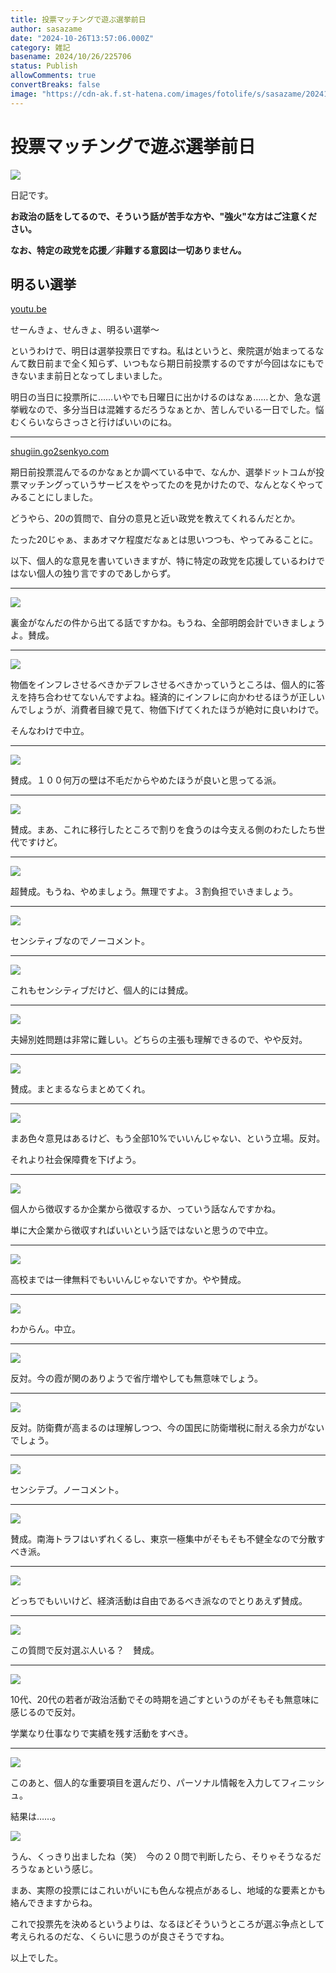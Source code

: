 ```yaml
---
title: 投票マッチングで遊ぶ選挙前日
author: sasazame
date: "2024-10-26T13:57:06.000Z"
category: 雑記
basename: 2024/10/26/225706
status: Publish
allowComments: true
convertBreaks: false
image: "https://cdn-ak.f.st-hatena.com/images/fotolife/s/sasazame/20241026/20241026220750.png"
---
```

# 投票マッチングで遊ぶ選挙前日

![](https://cdn-ak.f.st-hatena.com/images/fotolife/s/sasazame/20241026/20241026220750.png)

日記です。

**お政治の話をしてるので、そういう話が苦手な方や、"強火"な方はご注意ください。**

**なお、特定の政党を応援／非難する意図は一切ありません。**

<!-- Extended Body -->

## 明るい選挙

[youtu.be](https://youtu.be/TR4eiKRz5Ow?si=LsUU_RUKe0Q4WnSC)

せーんきょ、せんきょ、明るい選挙～

というわけで、明日は選挙投票日ですね。私はというと、衆院選が始まってるなんて数日前まで全く知らず、いつもなら期日前投票するのですが今回はなにもできないまま前日となってしまいました。

明日の当日に投票所に……いやでも日曜日に出かけるのはなぁ……とか、急な選挙戦なので、多分当日は混雑するだろうなぁとか、苦しんでいる一日でした。悩むくらいならさっさと行けばいいのにね。

* * *

[shugiin.go2senkyo.com](https://shugiin.go2senkyo.com/votematches/)

期日前投票混んでるのかなぁとか調べている中で、なんか、選挙ドットコムが投票マッチングっていうサービスをやってたのを見かけたので、なんとなくやってみることにしました。

どうやら、20の質問で、自分の意見と近い政党を教えてくれるんだとか。

たった20じゃぁ、まあオマケ程度だなぁとは思いつつも、やってみることに。

以下、個人的な意見を書いていきますが、特に特定の政党を応援しているわけではない個人の独り言ですのであしからず。

* * *

![](https://cdn-ak.f.st-hatena.com/images/fotolife/s/sasazame/20241026/20241026221234.png)

裏金がなんだの件から出てる話ですかね。もうね、全部明朗会計でいきましょうよ。賛成。

* * *

![](https://cdn-ak.f.st-hatena.com/images/fotolife/s/sasazame/20241026/20241026221557.png)

物価をインフレさせるべきかデフレさせるべきかっていうところは、個人的に答えを持ち合わせてないんですよね。経済的にインフレに向かわせるほうが正しいんでしょうが、消費者目線で見て、物価下げてくれたほうが絶対に良いわけで。

そんなわけで中立。

* * *

![](https://cdn-ak.f.st-hatena.com/images/fotolife/s/sasazame/20241026/20241026221900.png)

賛成。１００何万の壁は不毛だからやめたほうが良いと思ってる派。

* * *

![](https://cdn-ak.f.st-hatena.com/images/fotolife/s/sasazame/20241026/20241026221953.png)

賛成。まあ、これに移行したところで割りを食うのは今支える側のわたしたち世代ですけど。

* * *

![](https://cdn-ak.f.st-hatena.com/images/fotolife/s/sasazame/20241026/20241026222046.png)

超賛成。もうね、やめましょう。無理ですよ。３割負担でいきましょう。

* * *

![](https://cdn-ak.f.st-hatena.com/images/fotolife/s/sasazame/20241026/20241026222212.png)

センシティブなのでノーコメント。

* * *

![](https://cdn-ak.f.st-hatena.com/images/fotolife/s/sasazame/20241026/20241026222239.png)

これもセンシティブだけど、個人的には賛成。

* * *

![](https://cdn-ak.f.st-hatena.com/images/fotolife/s/sasazame/20241026/20241026222316.png)

夫婦別姓問題は非常に難しい。どちらの主張も理解できるので、やや反対。

* * *

![](https://cdn-ak.f.st-hatena.com/images/fotolife/s/sasazame/20241026/20241026222450.png)

賛成。まとまるならまとめてくれ。

* * *

![](https://cdn-ak.f.st-hatena.com/images/fotolife/s/sasazame/20241026/20241026222544.png)

まあ色々意見はあるけど、もう全部10%でいいんじゃない、という立場。反対。

それより社会保障費を下げよう。

* * *

![](https://cdn-ak.f.st-hatena.com/images/fotolife/s/sasazame/20241026/20241026222747.png)

個人から徴収するか企業から徴収するか、っていう話なんですかね。

単に大企業から徴収すればいいという話ではないと思うので中立。

* * *

![](https://cdn-ak.f.st-hatena.com/images/fotolife/s/sasazame/20241026/20241026223030.png)

高校までは一律無料でもいいんじゃないですか。やや賛成。

* * *

![](https://cdn-ak.f.st-hatena.com/images/fotolife/s/sasazame/20241026/20241026223117.png)

わからん。中立。

* * *

![](https://cdn-ak.f.st-hatena.com/images/fotolife/s/sasazame/20241026/20241026223149.png)

反対。今の霞が関のありようで省庁増やしても無意味でしょう。

* * *

![](https://cdn-ak.f.st-hatena.com/images/fotolife/s/sasazame/20241026/20241026224546.png)

反対。防衛費が高まるのは理解しつつ、今の国民に防衛増税に耐える余力がないでしょう。

* * *

![](https://cdn-ak.f.st-hatena.com/images/fotolife/s/sasazame/20241026/20241026224750.png)

センシテブ。ノーコメント。

* * *

![](https://cdn-ak.f.st-hatena.com/images/fotolife/s/sasazame/20241026/20241026223305.png)

賛成。南海トラフはいずれくるし、東京一極集中がそもそも不健全なので分散すべき派。

* * *

![](https://cdn-ak.f.st-hatena.com/images/fotolife/s/sasazame/20241026/20241026223349.png)

どっちでもいいけど、経済活動は自由であるべき派なのでとりあえず賛成。

* * *

![](https://cdn-ak.f.st-hatena.com/images/fotolife/s/sasazame/20241026/20241026223424.png)

この質問で反対選ぶ人いる？　賛成。

* * *

![](https://cdn-ak.f.st-hatena.com/images/fotolife/s/sasazame/20241026/20241026223507.png)

10代、20代の若者が政治活動でその時期を過ごすというのがそもそも無意味に感じるので反対。

学業なり仕事なりで実績を残す活動をすべき。

* * *

![](https://cdn-ak.f.st-hatena.com/images/fotolife/s/sasazame/20241026/20241026223647.png)

このあと、個人的な重要項目を選んだり、パーソナル情報を入力してフィニッシュ。

結果は……。

![](https://cdn-ak.f.st-hatena.com/images/fotolife/s/sasazame/20241026/20241026223816.png)

うん、くっきり出ましたね（笑）　今の２０問で判断したら、そりゃそうなるだろうなぁという感じ。

まあ、実際の投票にはこれいがいにも色んな視点があるし、地域的な要素とかも絡んできますからね。

これで投票先を決めるというよりは、なるほどそういうところが選ぶ争点として考えられるのだな、くらいに思うのが良さそうですね。

以上でした。